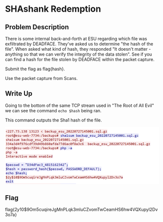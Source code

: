 # SHAshank Redemption

## Problem Description

There is some internal back-and-forth at ESU regarding which file was exfiltrated by DEADFACE. They've asked us to determine "the hash of the file". When asked what kind of hash, they responded "It doesn't matter - anything so that we can verify the integrity of the data stolen". See if you can find a hash for the file stolen by DEADFACE within the packet capture.

Submit the flag as flag{hash}.

Use the packet capture from Scans.

## Write Up

Going to the bottom of the same TCP stream used in "The Root of All Evil" we can see the command `echo $hash` being ran.

This command outputs the Sha1 hash of the file.

![PCAP showing SHA hash](SHA.PNG "SHA1 hash being shown")


## Flag

flag{$2y$10$9Om5cuqireJgMnPLqk3mluCZvomTwCeamHS6hw4VQXupyl2Dv3o7a}
